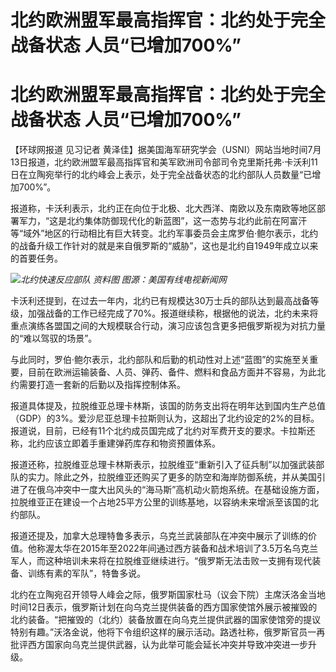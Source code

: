# 北约欧洲盟军最高指挥官：北约处于完全战备状态 人员“已增加700%”

# 北约欧洲盟军最高指挥官：北约处于完全战备状态 人员“已增加700%”

【环球网报道 见习记者
黄泽佳】据美国海军研究学会（USNI）网站当地时间7月13日报道，北约欧洲盟军最高指挥官和美军欧洲司令部司令克里斯托弗·卡沃利11日在立陶宛举行的北约峰会上表示，处于完全战备状态的北约部队人员数量“已增加700%”。

报道称，卡沃利表示，北约正在向位于北极、北大西洋、南欧以及东南欧等地区部署军力，“这是北约集体防御现代化的新蓝图”，这一态势与北约此前在阿富汗等“域外”地区的行动相比有巨大转变。北约军事委员会主席罗伯·鲍尔表示，北约的战备升级工作针对的就是来自俄罗斯的“威胁”，这也是北约自1949年成立以来的首要任务。

![](https://inews.gtimg.com/om_bt/Ohd88ZBZ345blZf20mL6dGO3ZcdCsjrbKBa9KPYAS0BvQAA/1000)_北约快速反应部队
资料图 图源：美国有线电视新闻网_

卡沃利还提到，在过去一年内，北约已有规模达30万士兵的部队达到最高战备等级，加强战备的工作已经完成了70%。报道继续称，根据他的说法，北约未来将重点演练各盟国之间的大规模联合行动，演习应该包含更多把俄罗斯视为对抗力量的“难以驾驭的场景”。

与此同时，罗伯·鲍尔表示，北约部队和后勤的机动性对上述“蓝图”的实施至关重要，目前在欧洲运输装备、人员、弹药、备件、燃料和食品方面并不容易，为此北约需要打造一套新的后勤以及指挥控制体系。

报道具体提及，拉脱维亚总理卡林斯，该国的防务支出将在明年达到国内生产总值（GDP）的3%。爱沙尼亚总理卡拉斯则认为，这超出了北约设定的2%的目标。报道说，目前，已经有11个北约成员国完成了北约对军费开支的要求。卡拉斯还称，北约应该立即着手重建弹药库存和物资预置体系。

报道还称，拉脱维亚总理卡林斯表示，拉脱维亚“重新引入了征兵制”以加强武装部队的实力。除此之外，拉脱维亚还购买了更多的防空和海岸防御系统，并从美国引进了在俄乌冲突中一度大出风头的“海马斯”高机动火箭炮系统。在基础设施方面，拉脱维亚正在建设一个占地25平方公里的训练基地，以容纳未来增派至该国的北约部队。

报道还提及，加拿大总理特鲁多表示，乌克兰武装部队在冲突中展示了训练的价值。他称渥太华在2015年至2022年间通过西方装备和战术培训了3.5万名乌克兰军人，而这种培训未来将在拉脱维亚继续进行。“俄罗斯无法击败一支拥有现代装备、训练有素的军队”，特鲁多说。

北约在立陶宛召开领导人峰会之际，俄罗斯国家杜马（议会下院）主席沃洛金当地时间12日表示，俄罗斯计划在向乌克兰提供装备的西方国家使馆外展示被摧毁的北约装备。“把摧毁的（北约）装备放置在向乌克兰提供武器的国家使馆旁的提议特别有趣。”沃洛金说，他将下令组织这样的展示活动。路透社称，俄罗斯官员一再批评西方国家向乌克兰提供武器，认为此举可能会延长冲突并导致冲突进一步升级。

